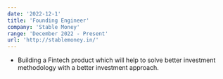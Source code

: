 ```yaml
---
date: '2022-12-1'
title: 'Founding Engineer'
company: 'Stable Money'
range: 'December 2022 - Present'
url: 'http://stablemoney.in/'
---
```


- Building a Fintech product which will help to solve better investment methodology with a better investment approach.
